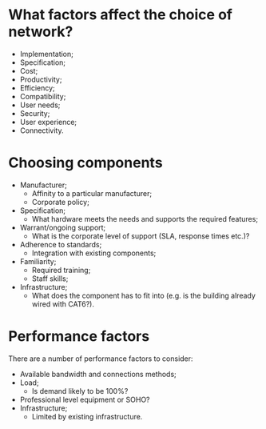 # What factors affect the choice of network?
- Implementation;
- Specification;
- Cost;
- Productivity;
- Efficiency;
- Compatibility;
- User needs;
- Security;
- User experience;
- Connectivity.
# Choosing components
- Manufacturer;
	- Affinity to a particular manufacturer;
	- Corporate policy;
- Specification;
	- What hardware meets the needs and supports the required features;
- Warrant/ongoing support;  
	- What is the corporate level of support (SLA, response times etc.)?
- Adherence to standards;
	- Integration with existing components;
- Familiarity;
	- Required training;
	- Staff skills;
- Infrastructure;
	- What does the component has to fit into (e.g. is the building already wired with CAT6?). 
# Performance factors
There are a number of performance factors to consider:
- Available bandwidth and connections methods;
- Load;
	- Is demand likely to be 100%?
- Professional level equipment or SOHO?
- Infrastructure;
	- Limited by existing infrastructure.
